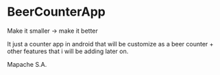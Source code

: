 # BeerCounterApp
Make it smaller -> make it better

It just a counter app in android that will be customize as a beer counter + other features that i will be adding later on.

Mapache S.A.
